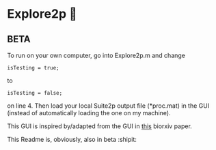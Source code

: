 # Explore2p :microscope:

## BETA


To run on your own computer, go into Explore2p.m and change

```
isTesting = true;
```
to 
```
isTesting = false;
```
on line 4. Then load your local Suite2p output file (*proc.mat) in the GUI (instead of automatically loading the one on my machine). 

This GUI is inspired by/adapted from the GUI in [this](https://www.biorxiv.org/content/early/2018/03/27/289413) biorxiv paper.

This Readme is, obviously, also in beta :shipit:

